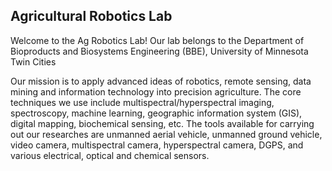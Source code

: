 ## Agricultural Robotics Lab

<!--

**Here are some ideas to get you started:**

🙋‍♀️ A short introduction - what is your organization all about?
🌈 Contribution guidelines - how can the community get involved?
👩‍💻 Useful resources - where can the community find your docs? Is there anything else the community should know?
🍿 Fun facts - what does your team eat for breakfast?
🧙 Remember, you can do mighty things with the power of [Markdown](https://docs.github.com/github/writing-on-github/getting-started-with-writing-and-formatting-on-github/basic-writing-and-formatting-syntax)
-->
Welcome to the Ag Robotics Lab! Our lab belongs to the Department of Bioproducts and Biosystems Engineering (BBE), University of Minnesota Twin Cities

Our mission is to apply advanced ideas of robotics, remote sensing, data mining and information technology into precision agriculture. The core techniques we use include multispectral/hyperspectral imaging, spectroscopy, machine learning, geographic information system (GIS), digital mapping, biochemical sensing, etc. The tools available for carrying out our researches are unmanned aerial vehicle, unmanned ground vehicle, video camera, multispectral camera, hyperspectral camera, DGPS, and various electrical, optical and chemical sensors.
